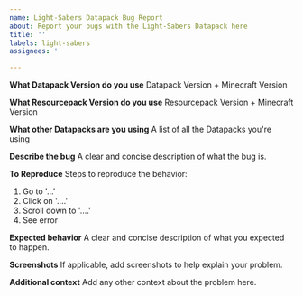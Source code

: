 ```yaml
---
name: Light-Sabers Datapack Bug Report
about: Report your bugs with the Light-Sabers Datapack here
title: ''
labels: light-sabers
assignees: ''

---
```


**What Datapack Version do you use**
Datapack Version + Minecraft Version

**What Resourcepack Version do you use**
Resourcepack Version + Minecraft Version

**What other Datapacks are you using**
A list of all the Datapacks you're using

**Describe the bug**
A clear and concise description of what the bug is.

**To Reproduce**
Steps to reproduce the behavior:
1. Go to '...'
2. Click on '....'
3. Scroll down to '....'
4. See error

**Expected behavior**
A clear and concise description of what you expected to happen.

**Screenshots**
If applicable, add screenshots to help explain your problem.

**Additional context**
Add any other context about the problem here.
